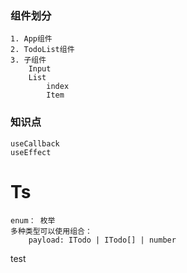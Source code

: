<!--
 * @Author: 刘凌晨 liulingchen1109@163.com
 * @Date: 2022-08-22 14:10:31
 * @LastEditTime: 2022-08-23 21:21:51
 * @FilePath: \react-todolist-ts\README.md
-->
### 组件划分
    1. App组件
    2. TodoList组件
    3. 子组件
        Input
        List
            index
            Item
### 知识点
    useCallback
    useEffect

# Ts
    enum： 枚举
    多种类型可以使用组合：
        payload: ITodo | ITodo[] | number
test

